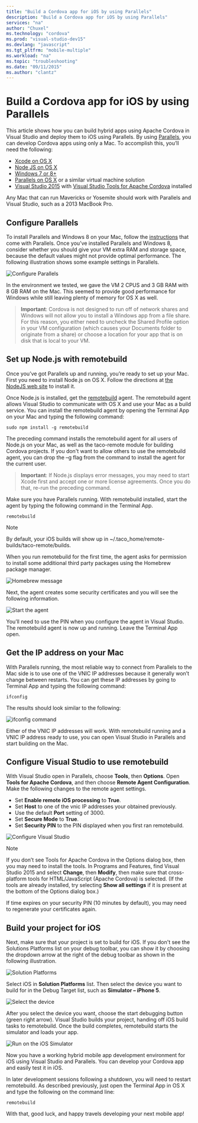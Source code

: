 ```yaml
---
title: "Build a Cordova app for iOS by using Parallels"
description: "Build a Cordova app for iOS by using Parallels"
services: "na"
author: "Chuxel"
ms.technology: "cordova"
ms.prod: "visual-studio-dev15"
ms.devlang: "javascript"
ms.tgt_pltfrm: "mobile-multiple"
ms.workload: "na"
ms.topic: "troubleshooting"
ms.date: "09/11/2015"
ms.author: "clantz"
---
```


# Build a Cordova app for iOS by using Parallels

This article shows how you can build hybrid apps using Apache Cordova in Visual Studio and deploy them to iOS using Parallels. By using [Parallels](http://www.parallels.com/), you can develop Cordova apps using only a Mac. To accomplish this, you’ll need the following:

 - [Xcode on OS X](https://itunes.apple.com/us/app/xcode/id497799835?mt=12)
 - [Node JS on OS X](http://nodejs.org/)
 - [Windows 7 or 8+](http://windows.microsoft.com/en-us/windows/downloads)
 - [Parallels on OS X](http://www.parallels.com/) or a similar virtual machine solution
 - [Visual Studio 2015](http://go.microsoft.com/fwlink/p/?linkid=517106) with [Visual Studio Tools for Apache Cordova](https://www.visualstudio.com/en-us/features/cordova-vs.aspx) installed

Any Mac that can run Mavericks or Yosemite should work with Parallels and Visual Studio, such as a 2013 MacBook Pro.

## Configure Parallels
To install Parallels and Windows 8 on your Mac, follow the [instructions](http://kb.parallels.com/en/4729) that come with Parallels. Once you’ve installed Parallels and Windows 8, consider whether you should give your VM extra RAM and storage space, because the default values might not provide optimal performance. The following illustration shows some example settings in Parallels.

![Configure Parallels](media/build-ios-parallels/configure-parallels.png)

In the environment we tested, we gave the VM 2 CPUS and 3 GB RAM with 8 GB RAM on the Mac. This seemed to provide good performance for Windows while still leaving plenty of memory for OS X as well.

>**Important**: Cordova is not designed to run off of network shares and Windows will not allow you to install a Windows app from a file
> share. For this reason, you either need to uncheck the Shared Profile
> option in your VM configuration (which causes your Documents folder to
> originate from a share) or choose a location for your app that is on
> disk that is local to your VM.

## Set up Node.js with remotebuild
Once you’ve got Parallels up and running, you’re ready to set up your Mac. First you need to install Node.js on OS X. Follow the directions at [the NodeJS web site](http://nodejs.org/) to install it.

Once Node.js is installed, get the [remotebuild](http://go.microsoft.com/fwlink/?LinkId=618169) agent. The remotebuild agent allows Visual Studio to communicate with OS X and use your Mac as a build service. You can install the remotebuild agent by opening the Terminal App on your Mac and typing the following command:

    sudo npm install -g remotebuild

The preceding command installs the remotebuild agent for all users of Node.js on your Mac, as well as the taco-remote module for building Cordova projects. If you don't want to allow others to use the remotebuild agent, you can drop the –g flag from the command to install the agent for the current user.

>**Important**: If Node.js displays error messages, you may need to start Xcode first and accept one or more license agreements. Once you
> do that, re-run the preceding command.

Make sure you have Parallels running. With remotebuild installed, start the agent by typing the following command in the Terminal App.

    remotebuild

> [!NOTE]
> By default, your iOS builds will show up in ~/.taco_home/remote-builds/taco-remote/builds.

When you run remotebuild for the first time, the agent asks for permission to install some additional third party packages using the Homebrew package manager.

![Homebrew message](media/build-ios-parallels/homebrew.png)

Next, the agent creates some security certificates and you will see the following information.

![Start the agent](media/build-ios-parallels/start-agent.png)

You’ll need to use the PIN when you configure the agent in Visual Studio. The remotebuild agent is now up and running. Leave the Terminal App open.

## Get the IP address on your Mac
With Parallels running, the most reliable way to connect from Parallels to the Mac side is to use one of the VNIC IP addresses because it generally won’t change between restarts. You can get these IP addresses by going to Terminal App and typing the following command:

    ifconfig

The results should look similar to the following:

![ifconfig command](media/build-ios-parallels/ifconfig.png)

Either of the VNIC IP addresses will work. With remotebuild running and a VNIC IP address ready to use, you can open Visual Studio in Parallels and start building on the Mac.

## Configure Visual Studio to use remotebuild
With Visual Studio open in Parallels, choose **Tools**, then **Options**. Open **Tools for Apache Cordova**, and then choose **Remote Agent Configuration**. Make the following changes to the remote agent settings.

 - Set **Enable remote iOS processing** to **True**.
 - Set **Host** to one of the vnic IP addresses your obtained previously.
 - Use the default **Port** setting of 3000.
 - Set **Secure Mode** to **True**.
 - Set **Security PIN** to the PIN displayed when you first ran remotebuild.

![Configure Visual Studio](media/build-ios-parallels/configure-vs.png)

> [!NOTE]
> If you don’t see Tools for Apache Cordova in the Options dialog box, then you may need to install the tools. In Programs and Features, find Visual Studio 2015 and select **Change**, then **Modify**, then make sure that cross-platform tools for HTML/JavaScript (Apache Cordova) is selected. (If the tools are already installed, try selecting **Show all settings** if it is present at the bottom of the Options dialog box.)

If time expires on your security PIN (10 minutes by default), you may need to regenerate your certificates again.

## Build your project for iOS
Next, make sure that your project is set to build for iOS. If you don't see the Solutions Platforms list on your debug toolbar, you can show it by choosing the dropdown arrow at the right of the debug toolbar as shown in the following illustration.

![Solution Platforms](media/build-ios-parallels/solution-platforms.png)

Select iOS in **Solution Platforms** list. Then select the device you want to build for in the Debug Target list, such as **Simulator – iPhone 5**.

![Select the device](media/build-ios-parallels/select-device.png)

After you select the device you want, choose the start debugging button (green right arrow). Visual Studio builds your project, handing off iOS build tasks to remotebuild. Once the build completes, remotebuild starts the simulator and loads your app.

![Run on the iOS Simulator](media/build-ios-parallels/ios-sim.png)

Now you have a working hybrid mobile app development environment for iOS using Visual Studio and Parallels. You can develop your Cordova app and easily test it in iOS.

In later development sessions following a shutdown, you will need to restart remotebuild. As described previously, just open the Terminal App in OS X and type the following on the command line:

    remotebuild


With that, good luck, and happy travels developing your next mobile app!
